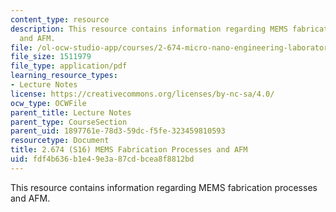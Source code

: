 ```yaml
---
content_type: resource
description: This resource contains information regarding MEMS fabrication processes
  and AFM.
file: /ol-ocw-studio-app/courses/2-674-micro-nano-engineering-laboratory-spring-2016/fdf4b636b1e49e3a87cdbcea8f8812bd_MIT2_674S16_Lec9Mems.pdf
file_size: 1511979
file_type: application/pdf
learning_resource_types:
- Lecture Notes
license: https://creativecommons.org/licenses/by-nc-sa/4.0/
ocw_type: OCWFile
parent_title: Lecture Notes
parent_type: CourseSection
parent_uid: 1897761e-78d3-59dc-f5fe-323459810593
resourcetype: Document
title: 2.674 (S16) MEMS Fabrication Processes and AFM
uid: fdf4b636-b1e4-9e3a-87cd-bcea8f8812bd
---
```

This resource contains information regarding MEMS fabrication processes and AFM.